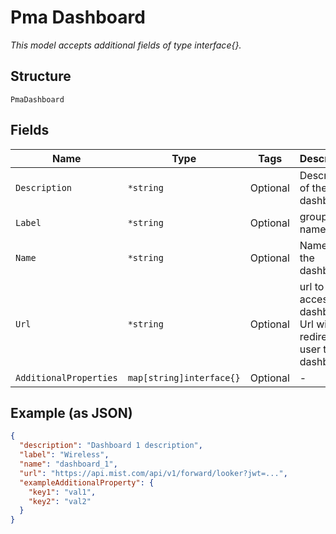 
# Pma Dashboard

*This model accepts additional fields of type interface{}.*

## Structure

`PmaDashboard`

## Fields

| Name | Type | Tags | Description |
|  --- | --- | --- | --- |
| `Description` | `*string` | Optional | Description of the dashboard |
| `Label` | `*string` | Optional | group label name |
| `Name` | `*string` | Optional | Name of the dashboard |
| `Url` | `*string` | Optional | url to access dashboard. Url will redirect the user to the dashboard |
| `AdditionalProperties` | `map[string]interface{}` | Optional | - |

## Example (as JSON)

```json
{
  "description": "Dashboard 1 description",
  "label": "Wireless",
  "name": "dashboard_1",
  "url": "https://api.mist.com/api/v1/forward/looker?jwt=...",
  "exampleAdditionalProperty": {
    "key1": "val1",
    "key2": "val2"
  }
}
```

